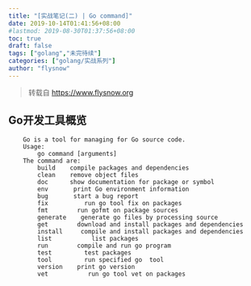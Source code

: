 ```yaml
---
title: "[实战笔记(二) | Go command]"
date: 2019-10-14T01:41:56+08:00
#lastmod: 2019-08-30T01:37:56+08:00
toc: true
draft: false
tags: ["golang","未完待续"]
categories: ["golang/实战系列"]
author: "flysnow"
---
```


>转载自 https://www.flysnow.org

## Go开发工具概览
		Go is a tool for managing for Go source code.
		Usage: 
		    go command [arguments]
		The command are:
		    build    compile packages and dependencies
		    clean    remove object files
		    doc      show documentation for package or symbol
		    env       print Go environment information
		    bug       start a bug report
		    fix          run go tool fix on packages
		    fmt        run gofmt on package sources
		    generate    generate go files by processing source
		    get        download and install packages and dependencies
		    install     compile and install packages and dependencies
		    list           list packages
		    run        compile and run go program
		    test         test packages
		    tool         run specified go  tool
		    version    print go version
		    vet           run go tool vet on packages
